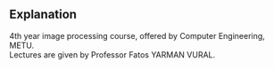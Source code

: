 ## Explanation
4th year image processing course, offered by Computer Engineering, METU.\
Lectures are given by Professor Fatos YARMAN VURAL.
